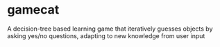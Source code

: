 # gamecat
A decision-tree based learning game that iteratively guesses objects by asking yes/no questions, adapting to new knowledge from user input
